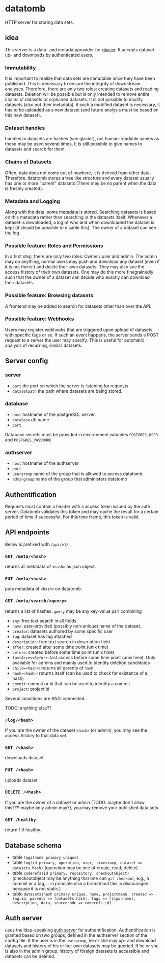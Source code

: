 # datatomb

HTTP server for storing data sets.

## idea
This server is a data- and metadataprovider for [glacier](https://gitlab.spang-lab.de/jsimeth/glacier). It accepts dataset up- and downloads by authenticated users. 

### Immutability
It is important to realize that data sets are immutable once they have been published. This is necessary to ensure the integrity of downstream analyses. Therefore, there are only two roles: creating datasets and reading datasets. Deletion will be possible but is only intended to remove entire chains of datasets or orphaned datasets. It is not possible to modify datasets (also not their metadata), if such a modified dataset is necessary, it has to be uploaded as a new dataset (and future analysis must be based on this new dataset).

### Dataset handles
handles to datasets are hashes (see glacier), not human-readable names as these may be used several times. It is still possible to give names to datasets and search for them.

### Chains of Datasets
Often, data does not come out of nowhere, it is derived from other data. Therefore, datatomb stores a tree like structure and every dataset usually has one or more "parent" datasets (There may be no parent when the data is freshly created).

### Metadata and Logging
Along with the data, some metadata is stored. Searching datasets is based on this metadata rather than searching in the datasets itself. Whenever a dataset is downloaded, a log of who and when downloaded the dataset is kept (it should be possible to disable this). The owner of a dataset can see the log.

### Possible feature: Roles and Permissions
In a first step, there are only two roles: Owner / user and admin. The admin may do anything, normal users may push and download any dataset (even if it is not theirs!) and delete their own datasets. They may also see the access history of their own datasets. One may do this more finegrainedly such that the owner of a dataset can decide who exactly can download their datasets.

### Possible feature: Browsing datasets
A frontend may be added to search for datasets other than over the API.

### Possible feature: Webhooks
Users may register webhooks that are triggered upon upload of datasets with specific tags or so. If such an event happens, the server sends a POST request to a server the user may specify. This is useful for automatic analysis of recurring, similar datasets.

## Server config
### server
  - `port` the port on which the server is listening for requests.
  - `datasetpath` the path where datasets are being stored.

### database
  - `host` hostname of the postgreSQL server.
  - `database` db name
  - `port`

Database secrets must be provided in environment variables `POSTGRES_USER` and `POSTGRES_PASSWORD`

### authserver
  - `host` hostname of the authserver
  - `port`
  - `usergroup` name of the group that is allowed to access datatomb
  - `admingroup` name of the group that administers datatomb

## Authentification
Requests must contain a header with a access token issued by the auth server. Datatomb validates this token and may cache the result for a certain period of time if successful. For this time frame, this token is valid.

## API endpoints
Below is prefixed with `/api/v1/`.

### `GET /meta/<hash>`
returns all metadata of `<hash>` as json object.

### `PUT /meta/<hash>`
puts metadata of `<hash>` on datatomb.

### `GET /meta/search/<query>`
returns a list of hashes. `query` may be any key-value pair combining
  - `any`: free text search in all fields
  - `name`: user-provided (possibly non-unique) name of the dataset.
  - `creator`: datasets authored by some specific user
  - `tag`: dataset has tag attached
  - `description`: free text search in description field
  - `after`: created after some time point (unix time)
  - `before`: created before some time point (unix time)
  - `lastAccessBefore`: last access before some time point (unix time). Only available for admins and mainly used to identify deletion candidates
  - `child=<hash>`: returns all parents of `hash`
  - `hash=<hash>`: returns itself (can be used to check for existance of a hash)
  - `commit`: commit or id that can be used to identify a commit.
  - `project`: project id
  
Several conditions are AND-connected.

TODO: anything else??
### `/log/<hash>`
If you are the owner of the dataset `<hash>` (or admin), you may see the access history to that data set.
### `GET /<hash>`
downloads dataset
### `PUT /<hash>`
uploads dataset
### `DELETE /<hash>`
If you are the owner of a dataset or admin (TODO: maybe don't allow this?!?! maybe only admin may?), you may remove your published data sets.

### `GET /healthy`
return 1 if healthy.

## Database schema
  - table `tags(name primary unique)`
  - table `log(id primary, operation, user, timestamp, dataset => datasets.hash)` (operation may be one of create, read, delete)
  - table `coderefs(id primary, repository, checkoutobject)` (checkoutobject may be anything that one can `git checkout`, e.g., a commit or a tag,... in principle also a branch but this is discouraged because it is not static.)
  - table `datasets(hash primary unique, name, projectname, created => log.id, parents => [datasets.hash], tags => [tags.name], description, data, sourcecode => coderefs.id)`

## Auth server
uses the ldap-speaking [auth server](https://gitlab.spang-lab.de/containers/auth-server) for authentification. Authentification is granted based on two groups, defined in the authserver section of the config file. If the user is in the `usergroup`, he or she may up- and download datasets and history of his or her own datasets may be queried. If he or she is also in the admin group, history of foreign datasets is accessible and datasets can be deleted.
